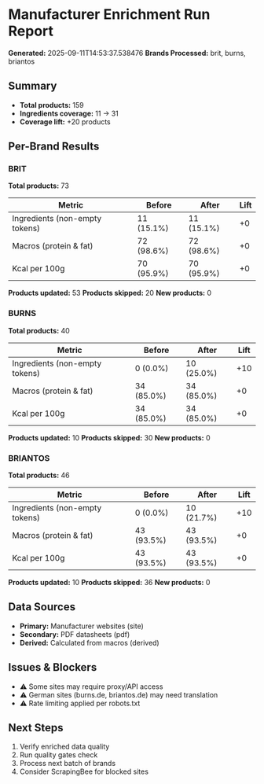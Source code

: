 # Manufacturer Enrichment Run Report

**Generated:** 2025-09-11T14:53:37.538476
**Brands Processed:** brit, burns, briantos

## Summary

- **Total products:** 159
- **Ingredients coverage:** 11 → 31
- **Coverage lift:** +20 products

## Per-Brand Results

### BRIT

**Total products:** 73

| Metric | Before | After | Lift |
|--------|--------|-------|------|
| Ingredients (non-empty tokens) | 11 (15.1%) | 11 (15.1%) | +0 |
| Macros (protein & fat) | 72 (98.6%) | 72 (98.6%) | +0 |
| Kcal per 100g | 70 (95.9%) | 70 (95.9%) | +0 |

**Products updated:** 53
**Products skipped:** 20
**New products:** 0

### BURNS

**Total products:** 40

| Metric | Before | After | Lift |
|--------|--------|-------|------|
| Ingredients (non-empty tokens) | 0 (0.0%) | 10 (25.0%) | +10 |
| Macros (protein & fat) | 34 (85.0%) | 34 (85.0%) | +0 |
| Kcal per 100g | 34 (85.0%) | 34 (85.0%) | +0 |

**Products updated:** 10
**Products skipped:** 30
**New products:** 0

### BRIANTOS

**Total products:** 46

| Metric | Before | After | Lift |
|--------|--------|-------|------|
| Ingredients (non-empty tokens) | 0 (0.0%) | 10 (21.7%) | +10 |
| Macros (protein & fat) | 43 (93.5%) | 43 (93.5%) | +0 |
| Kcal per 100g | 43 (93.5%) | 43 (93.5%) | +0 |

**Products updated:** 10
**Products skipped:** 36
**New products:** 0

## Data Sources

- **Primary:** Manufacturer websites (site)
- **Secondary:** PDF datasheets (pdf)
- **Derived:** Calculated from macros (derived)

## Issues & Blockers

- ⚠️ Some sites may require proxy/API access
- ⚠️ German sites (burns.de, briantos.de) may need translation
- ⚠️ Rate limiting applied per robots.txt

## Next Steps

1. Verify enriched data quality
2. Run quality gates check
3. Process next batch of brands
4. Consider ScrapingBee for blocked sites
